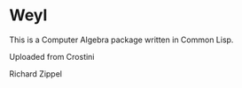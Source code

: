 # Weyl
This is a Computer Algebra package written in Common Lisp.

Uploaded from Crostini

Richard Zippel
